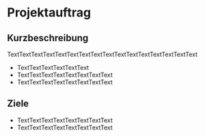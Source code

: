 # Projektauftrag

## Kurzbeschreibung
TextTextTextTextTextTextTextTextTextTextTextTextTextTextTextText
- TextTextTextTextTextText
- TextTextTextTextTextTextTextText
- TextTextTextTextTextTextTextText

## Ziele
- TextTextTextTextTextTextTextText
- TextTextTextTextTextTextTextText


